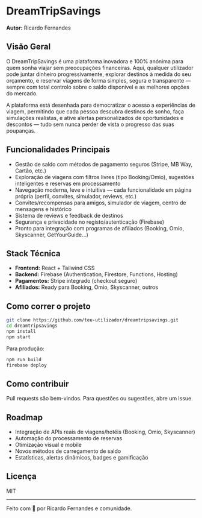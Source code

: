# DreamTripSavings

**Autor:** Ricardo Fernandes

## Visão Geral

O DreamTripSavings é uma plataforma inovadora e 100% anónima para quem sonha viajar sem preocupações financeiras. Aqui, qualquer utilizador pode juntar dinheiro progressivamente, explorar destinos à medida do seu orçamento, e reservar viagens de forma simples, segura e transparente — sempre com total controlo sobre o saldo disponível e as melhores opções do mercado.

A plataforma está desenhada para democratizar o acesso a experiências de viagem, permitindo que cada pessoa descubra destinos de sonho, faça simulações realistas, e ative alertas personalizados de oportunidades e descontos — tudo sem nunca perder de vista o progresso das suas poupanças.

## Funcionalidades Principais

- Gestão de saldo com métodos de pagamento seguros (Stripe, MB Way, Cartão, etc.)
- Exploração de viagens com filtros livres (tipo Booking/Omio), sugestões inteligentes e reservas em processamento
- Navegação moderna, leve e intuitiva — cada funcionalidade em página própria (perfil, convites, simulador, reviews, etc.)
- Convites/recompensas para amigos, simulador de viagem, centro de mensagens e histórico
- Sistema de reviews e feedback de destinos
- Segurança e privacidade no registo/autenticação (Firebase)
- Pronto para integração com programas de afiliados (Booking, Omio, Skyscanner, GetYourGuide…)

## Stack Técnica

- **Frontend:** React + Tailwind CSS
- **Backend:** Firebase (Authentication, Firestore, Functions, Hosting)
- **Pagamentos:** Stripe integrado (checkout seguro)
- **Afiliados:** Ready para Booking, Omio, Skyscanner, outros

## Como correr o projeto

```bash
git clone https://github.com/teu-utilizador/dreamtripsavings.git
cd dreamtripsavings
npm install
npm start
```
Para produção:
```bash
npm run build
firebase deploy
```

## Como contribuir

Pull requests são bem-vindos. Para questões ou sugestões, abre um issue.

## Roadmap

- Integração de APIs reais de viagens/hotéis (Booking, Omio, Skyscanner)
- Automação do processamento de reservas
- Otimização visual e mobile
- Novos métodos de carregamento de saldo
- Estatísticas, alertas dinâmicos, badges e gamificação

## Licença

MIT

---

Feito com 💙 por Ricardo Fernandes e comunidade.

